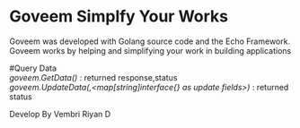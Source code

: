 # Goveem Simplfy Your Works

Goveem was developed with Golang source code and the Echo Framework. Goveem works by helping and simplifying your work in building applications

#Query Data\
*goveem.GetData(<query>)* : returned response,status \
*goveem.UpdateData(<query>,<map[string]interface{} as update fields>)* : returned status


Develop By Vembri Riyan D
